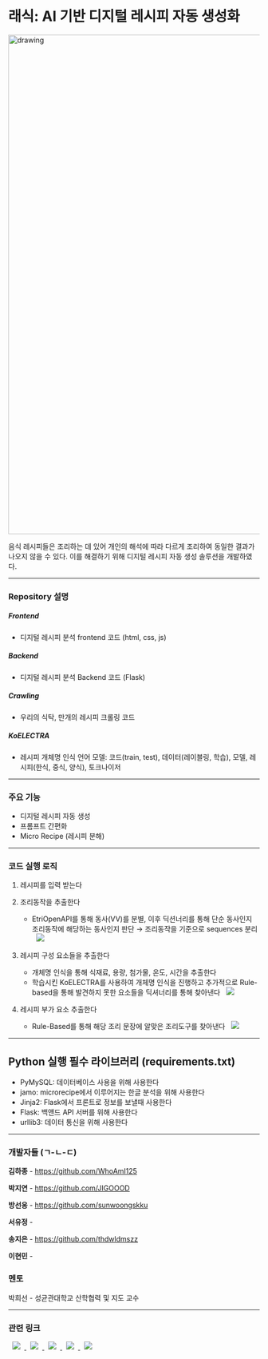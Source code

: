 # 래식: AI 기반 디지털 레시피 자동 생성화

<img src="https://drive.google.com/uc?export=view&id=12ogQey6rqwke_tgX9q2ydozusaihkGYa" alt="drawing" style="width:1000px;"/>

음식 레시피들은 조리하는 데 있어 개인의 해석에 따라 다르게 조리하여 동일한 결과가 나오지 않을 수 있다. 이를 해결하기 위해 디지털 레시피 자동 생성 솔루션을 개발하였다.

---

### Repository 설명

##### Frontend
* 디지털 레시피 분석 frontend 코드 (html, css, js)

##### Backend
* 디지털 레시피 분석 Backend 코드 (Flask)

##### Crawling
* 우리의 식탁, 만개의 레시피 크롤링 코드

##### KoELECTRA
* 레시피 개체명 인식 언어 모델: 코드(train, test), 데이터(레이블링, 학습), 모델, 레시피(한식, 중식, 양식), 토크나이저 

---

### 주요 기능

- 디지털 레시피 자동 생성
- 프롬프트 간편화
- Micro Recipe (레시피 분해)

---

### 코드 실행 로직

1. 레시피를 입력 받는다

2. 조리동작을 추출한다
    - EtriOpenAPI를 통해 동사(VV)를 분별, 이후 딕션너리를 통해 단순 동사인지 조리동작에 해당하는 동사인지 판단 → 조리동작을 기준으로 sequences 분리 <a href="https://github.com/iiVSX/lesik/tree/master/Backend#readme">
    <img src="https://img.shields.io/badge/백앤드 README-<COLOR>"
        style="height : auto; margin-left : 8px; margin-right : 8px;"/></a>
        
3. 레시피 구성 요소들을 추출한다
    - 개체명 인식을 통해 식재료, 용량, 첨가물, 온도, 시간을 추출한다
    - 학습시킨 KoELECTRA를 사용하여 개체명 인식을 진행하고 추가적으로 Rule-based을 통해 발견하지 못한 요소들을 딕셔너리를 통해 찾아낸다 <a href="https://github.com/iiVSX/lesik/blob/master/KoELECTRA/README.md">
    <img src="https://img.shields.io/badge/KoELECTRA README-<COLOR>"
        style="height : auto; margin-left : 8px; margin-right : 8px;"/></a>
        
4. 레시피 부가 요소 추출한다
    - Rule-Based를 통해 해당 조리 문장에 알맞은 조리도구를 찾아낸다 <a href="https://github.com/iiVSX/lesik/tree/master/Backend#readme">
    <img src="https://img.shields.io/badge/백앤드 README-<COLOR>"
        style="height : auto; margin-left : 8px; margin-right : 8px;"/></a>

---
## Python 실행 필수 라이브러리 (requirements.txt)
- PyMySQL: 데이터베이스 사용을 위해 사용한다
- jamo: microrecipe에서 이루어지는 한글 분석을 위해 사용한다
- Jinja2: Flask에서 프론트로 정보를 보낼때 사용한다
- Flask: 백앤드 API 서버를 위해 사용한다
- urllib3: 데이터 통신을 위해 사용한다
---

### 개발자들  (ㄱ-ㄴ-ㄷ)

**김하종** - https://github.com/WhoAmI125

**박지연** - https://github.com/JIGOOOD

**방선웅** - https://github.com/sunwoongskku

**서유정** - 

**송지은** - https://github.com/thdwldmszz

**이현민** - 

### 멘토

박희선 - 성균관대학교 산학협력 및 지도 교수

---

### 관련 링크

<a href="https://docs.google.com/presentation/d/1eMl0jOE0LA6ZvWR7yKkrVwtqXevlYt39/edit#slide=id.p1">
    <img src="https://img.shields.io/badge/발표자료 파워포인트-<COLOR>"
        style="height : auto; margin-left : 8px; margin-right : 8px;"/>
</a>


<a href="https://github.com/iiVSX/lesik/blob/master/KoELECTRA/README.md">
    <img src="https://img.shields.io/badge/KoELECTRA Readme-<COLOR>"
        style="height : auto; margin-left : 8px; margin-right : 8px;"/>
</a>


<a href="https://github.com/sunwoongskku/lesik/blob/master/Crawling/README.md">
    <img src="https://img.shields.io/badge/Crawling Readme-<COLOR>"
        style="height : auto; margin-left : 8px; margin-right : 8px;"/>
</a>


<a href="https://github.com/iiVSX/lesik/tree/master/Backend#readme">
    <img src="https://img.shields.io/badge/Backend Readme-<COLOR>"
        style="height : auto; margin-left : 8px; margin-right : 8px;"/>
</a>

<a href="https://whoami125.notion.site/AWS-EC2-4fc2808f27664eddba10483ccaa127f6">
    <img src="https://img.shields.io/badge/EC2 생성 및 보안 설정-<COLOR>"
        style="height : auto; margin-left : 8px; margin-right : 8px;"/>
</a>
